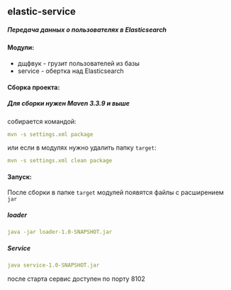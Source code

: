 ## elastic-service
##### Передача данных о пользователях в Elasticsearch

#### Модули:
+ дщфвук - грузит пользователей из базы 
+ service - обертка над Elasticsearch

#### Сборка проекта:

##### Для сборки нужен *Maven 3.3.9* и выше

 собирается командой: 
 ```yaml
 mvn -s settings.xml package
 ```
 или если в модулях нужно удалить папку `target`:
 ```yaml
mvn -s settings.xml clean package
```

#### Запуск:
После сборки в папке `target` модулей появятся файлы с расширением `jar`
##### loader

```yaml
java -jar loader-1.0-SNAPSHOT.jar
```

##### Service

```yaml
java service-1.0-SNAPSHOT.jar
```
после старта сервис доступен по порту 8102

